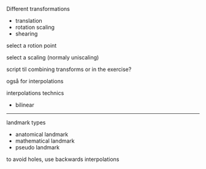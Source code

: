 Different transformations

- translation
- rotation scaling
- shearing

select a rotion point

select a scaling (normaly uniscaling)

script til combining transforms or in the exercise?

også for interpolations

interpolations technics

- bilinear

---

landmark types

- anatomical landmark
- mathematical landmark
- pseudo landmark

to avoid holes, use backwards interpolations